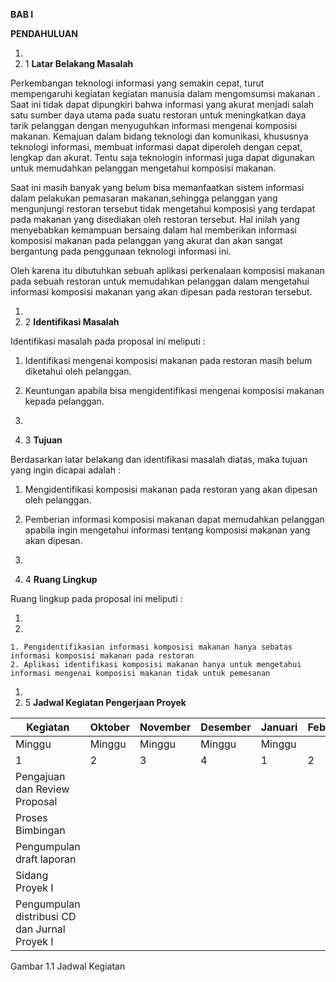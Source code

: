 **BAB I**

**PENDAHULUAN**

1.
  1. 1 **Latar Belakang Masalah**

Perkembangan teknologi informasi yang semakin cepat, turut mempengaruhi kegiatan kegiatan manusia dalam mengomsumsi makanan . Saat ini tidak dapat dipungkiri bahwa informasi yang akurat menjadi salah satu sumber daya utama pada suatu restoran untuk meningkatkan daya tarik pelanggan dengan menyuguhkan informasi mengenai komposisi makanan. Kemajuan dalam bidang teknologi dan komunikasi, khususnya teknologi informasi, membuat informasi dapat diperoleh dengan cepat, lengkap dan akurat. Tentu saja teknologin informasi juga dapat digunakan untuk memudahkan pelanggan mengetahui komposisi makanan.

Saat ini masih banyak yang belum bisa memanfaatkan sistem informasi dalam pelakukan pemasaran makanan,sehingga pelanggan yang mengunjungi restoran tersebut tidak mengetahui komposisi yang terdapat pada makanan yang disediakan oleh restoran tersebut.  Hal inilah yang menyebabkan kemampuan bersaing dalam hal memberikan informasi komposisi makanan pada pelanggan yang akurat dan akan sangat bergantung pada penggunaan teknologi informasi ini.

Oleh karena itu dibutuhkan sebuah aplikasi perkenalaan komposisi makanan pada sebuah restoran untuk memudahkan pelanggan dalam mengetahui informasi komposisi makanan yang akan dipesan pada restoran tersebut.

1.
  1. 2 **Identifikasi Masalah**

Identifikasi masalah pada proposal ini meliputi :

1. Identifikasi mengenai komposisi makanan pada restoran masih belum diketahui oleh pelanggan.
2. Keuntungan apabila bisa mengidentifikasi mengenai komposisi makanan kepada pelanggan.

1.
  1. 3 **Tujuan**

Berdasarkan latar belakang dan identifikasi masalah diatas, maka tujuan yang ingin dicapai adalah :

1. Mengidentifikasi komposisi makanan pada restoran yang akan dipesan oleh pelanggan.
2. Pemberian informasi komposisi makanan dapat memudahkan pelanggan apabila ingin mengetahui informasi tentang komposisi makanan yang akan dipesan.

1.
  1. 4 **Ruang Lingkup**

Ruang lingkup pada proposal ini meliputi :

1.
  1.
    1. Pengidentifikasian informasi komposisi makanan hanya sebatas informasi komposisi makanan pada restoran
    2. Aplikasi identifikasi komposisi makanan hanya untuk mengetahui informasi mengenai komposisi makanan tidak untuk pemesanan

1.
  1. 5 **Jadwal Kegiatan Pengerjaan Proyek**

| Kegiatan | Oktober | November | Desember | Januari | Februari |
| --- | --- | --- | --- | --- | --- |
| Minggu | Minggu | Minggu | Minggu | Minggu |
| 1 | 2 | 3 | 4 | 1 | 2 | 3 | 4 | 1 | 2 | 3 | 4 | 1 | 2 | 3 | 4 | 1 | 2 | 3 | 4 |
| Pengajuan dan Review Proposal | | | | | | | | | | | | | | | | | | | | |
| Proses Bimbingan | | | | | | | | | | | | | | | | | | | | |
| Pengumpulan draft laporan | | | | | | | | | | | | | | | | | | | | |
| Sidang Proyek I | | | | | | | | | | | | | | | | | | | | |
| Pengumpulan distribusi CD dan Jurnal Proyek I | | | | | | | | | | | | | | | | | | | | |

Gambar 1.1 Jadwal Kegiatan